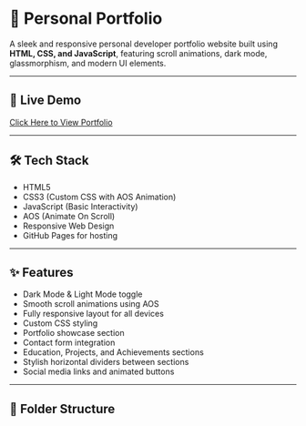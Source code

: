 # 💼 Personal Portfolio

A sleek and responsive personal developer portfolio website built using **HTML, CSS, and JavaScript**, featuring scroll animations, dark mode, glassmorphism, and modern UI elements.

---

## 📸 Live Demo

[Click Here to View Portfolio](https://divyank369.github.io/developer-portfolio)

---

## 🛠️ Tech Stack

- HTML5
- CSS3 (Custom CSS with AOS Animation)
- JavaScript (Basic Interactivity)
- AOS (Animate On Scroll)
- Responsive Web Design
- GitHub Pages for hosting

---

## ✨ Features

- Dark Mode & Light Mode toggle
- Smooth scroll animations using AOS
- Fully responsive layout for all devices
- Custom CSS styling
- Portfolio showcase section
- Contact form integration
- Education, Projects, and Achievements sections
- Stylish horizontal dividers between sections
- Social media links and animated buttons

---

## 📁 Folder Structure

